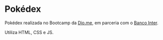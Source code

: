 # Pokédex

Pokédex realizada no Bootcamp da [Dio.me](dio.me), em parceria com o [Banco Inter](https://www.bancointer.com.br/).

Utiliza HTML, CSS e JS.
